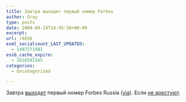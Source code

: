 ```yaml
---
title: Завтра выходит первый номер Forbes
author: Gray
type: posts
date: 2004-04-14T14:45:58+00:00
excerpt:
url: /4836
esml_socialcount_LAST_UPDATED:
  - 1497271081
essb_cache_expire:
  - 1616581565
categories:
  - Uncategorized

---
```








Завтра <a href="http://www.axelspringer.com/inhalte/pressese/inhalte/presse/3649.html" target="_blank">выходит</a> первый номер Forbes Russia (<a href="http://www.livejournal.com/users/plushev" target="_blank">via</a>). Если <a href="http://lenta.ru/most/2004/04/13/forbes/" target="_blank">не арестуют</a>.